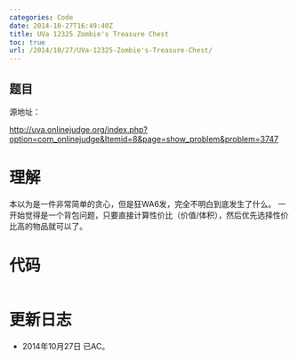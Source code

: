```yaml
---
categories: Code
date: 2014-10-27T16:49:40Z
title: UVa 12325 Zombie's Treasure Chest
toc: true
url: /2014/10/27/UVa-12325-Zombie's-Treasure-Chest/
---
```


## 题目
源地址：

http://uva.onlinejudge.org/index.php?option=com_onlinejudge&Itemid=8&page=show_problem&problem=3747

# 理解
本以为是一件非常简单的贪心，但是狂WA6发，完全不明白到底发生了什么。
一开始觉得是一个背包问题，只要直接计算性价比（价值/体积），然后优先选择性价比高的物品就可以了。

<!--more-->

# 代码

```

```

# 更新日志
- 2014年10月27日 已AC。